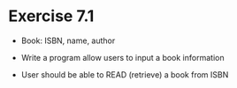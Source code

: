 # Exercise 7.1
* Book: ISBN, name, author

* Write a program allow users to input a book information
* User should be able to READ (retrieve) a book from ISBN
